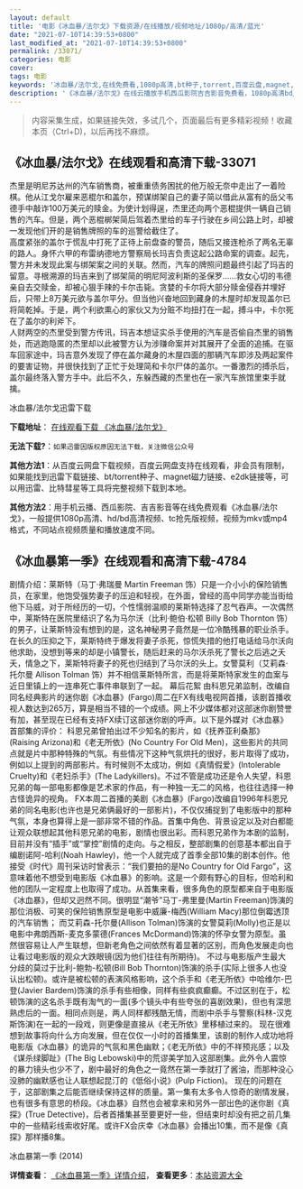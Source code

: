 ```yaml
---
layout: default
title: '电影《冰血暴/法尔戈》下载资源/在线播放/视频地址/1080p/高清/蓝光'
date: "2021-07-10T14:39:53+0800"
last_modified_at: "2021-07-10T14:39:53+0800"
permalink: /33071/
categories: 电影
cover:
tags: 电影
keywords: '冰血暴/法尔戈,在线免费看,1080p高清,bt种子,torrent,百度云盘,magnet,磁力链,迅雷下载资源'
description: '《冰血暴/法尔戈》在线云播放手机西瓜影院吉吉影音免费看，1080p高清bd/hd未删减完整版和tc抢先枪版，mkv/mp4格式，附带bt/torrent种子、magnet/磁力链、百度云盘、网盘资源迅雷下载链接'
---
```


>内容采集生成，如果链接失效，多试几个，页面最后有更多精彩视频！收藏本页（Ctrl+D)，以后再找不麻烦。


## 《冰血暴/法尔戈》在线观看和高清下载-33071

杰里是明尼苏达州的汽车销售商，被重重债务困扰的他万般无奈中走出了一着险棋。他从江戈尔雇来恶棍尔和盖尔，预谋绑架自己的妻子简以借此从富有的岳父韦德手中敲诈100万美元的赎金。为使计划得逞，杰里还向两个恶棍提供一辆自己销售的汽车。但是，两个恶棍梆架简后驾着杰里给的车子行驶在乡间公路上时，却被一发现他们开的是销售牌照的车的巡警给截住了。<br />高度紧张的盖尔于慌乱中打死了正待上前盘查的警员，随后又接连枪杀了两名无辜的路人。身怀六甲的布雷纳德地方警察局长玛吉负责这起公路命案的调查。起先，警方并未发现此案与绑架案之间的关联。然而，汽车的牌照问题最终引起了玛吉的留意。寻根溯源的玛吉来到了绑架简的明尼阿波利斯的圣保罗&hellip;…救女心切的韦德亲自去交赎金，却被心狠手辣的卡尔击毙。贪婪的卡尔将大部分赎金侵吞并埋好后，只带上8万美元欲与盖尔平分。但当他兴奋地回到藏身的木屋时却发现盖尔已将简乾掉。于是，两个利欲熏心的家伙又为分赃不均扭打在一起，搏斗中，卡尔死在了盖尔的利斧下。<br />人财两空的杰里受到警方传讯，玛吉本想证实杀手使用的汽车是否偷自杰里的销售处，而逃跑隐匿的杰里却以此被警方认为涉赚命案并对其展开了全面的追捕。在驱车回家途中，玛吉意外发现了停在盖尔藏身的木屋四面的那辆汽车即涉及两起案件的要害证物，并很快找到了正忙于处理简和卡尔尸体的盖尔。一番激烈的搏杀后，盖尔最终落入警方手中。此后不久，东躲西藏的杰里也在一家汽车旅馆里束手就擒。


冰血暴/法尔戈迅雷下载

**下载地址**： [在线观看下载 《冰血暴/法尔戈》](https://www.993dy.com//vod-detail-id-15709.html) 


**无法下载?**：`如果迅雷因版权原因无法下载，关注微信公众号 `

**其他方法1**：从百度云网盘下载视频，百度云网盘支持在线观看，非会员有限制，如果能找到迅雷下载链接、bt/torrent种子、magnet磁力链接、e2dk链接等，可以用迅雷、比特彗星等工具将完整视频下载到本地。

**其他方法2**：用手机云播、西瓜影院、吉吉影音等在线免费观看《冰血暴/法尔戈》，一般提供1080p高清、hd/bd高清视频、tc抢先版视频，视频为mkv或mp4格式，不同站点视频质量和播放速度不同。


## 《冰血暴第一季》在线观看和高清下载-4784

剧情介绍：莱斯特（马丁·弗瑞曼 Martin Freeman 饰）只是一介小小的保险销售员，在家里，他饱受强势妻子的压迫和轻视，在外面，曾经的高中同学亦能当街给他下马威，对于所经历的一切，个性懦弱温顺的莱斯特选择了忍气吞声。一次偶然中，莱斯特在医院里结识了名为马尔沃（比利·鲍伯·松顿 Billy Bob Thornton 饰）的男子，让莱斯特没有想到的是，这名神秘男子竟然是一位冷酷残暴的职业杀手。 在长久的压抑之下，莱斯特终于爆发将妻子杀死，惊慌失措的他打电话给马尔沃向他求助，没想到等来的却是小镇警长，随后赶来的马尔沃杀死了警长之后逃之夭夭，情急之下，莱斯特将妻子的死也归结到了马尔沃的头上。女警莫利（艾莉森·托尔曼 Allison Tolman 饰）并不相信莱斯特所言，而是将莱斯特家发生的血案与近日里镇上的一连串死亡事件串联到了一起。   幕后花絮   由科恩兄弟监制，改编自同名经典影片的迷你剧《冰血暴》(Fargo)周二在FX有线电视网首播，该剧首播收视人数达到265万，算是相当不错的一个成绩。网上不少媒体都对这部迷你剧赞誉有加，甚至现在已经有支持FX续订这部迷你剧的呼声。以下是外媒对《冰血暴》首部集的评价：   科恩兄弟曾拍出过不少知名的影片，如《抚养亚利桑那》(Raising Arizona)和《老无所依》(No Country For Old Men)，这些影片的共同点就是片中那种特殊的气氛。有些情况下这种气氛烘托的很好，影片取得了成功，例如以上提到的两部影片。有时候则不太成功，例如《真情假爱》(Intolerable Cruelty)和《老妇杀手》(The Ladykillers)。不过不管是成功还是令人失望，科恩兄弟的每一部电影都像是艺术家的作品，有一种独一无二的风格，也往往选择一种古怪诡异的视角。   FX本周二首播的美剧《冰血暴》(Fargo)改编自1996年科恩兄弟的同名电影(也许也是兄弟俩最好的一部影片)，不仅仅捕捉到了电影版中的那种气氛，本身也算得上是一部非常不错的作品。首集中角色、背景设定以及对白都能让观众联想起其他科恩兄弟的电影，剧情也很出彩。而科恩兄弟作为本剧的监制，目前并没有“插手”或“掌控”剧情的走向。与之相反，整部剧集的创意基本都出自于编剧诺阿-哈利(Noah Hawley)，他一个人就完成了首季全部10集的剧本创作。他接受《时代》周刊采访时曾表示：“我们要拍的是No Country for Old Fargo”，这意味着他不想受到电影版《冰血暴》的影响。这是一个颇有野心的目标，但哈利和他的团队一定程度上也取得了成功。从首集来看，很多角色的原型都来自于电影版《冰血暴》，但却又迥然不同。很明显“潮爷”马丁-弗里曼(Martin Freeman)饰演的那位消极、可笑的保险销售原型是电影中威廉-梅西(William Macy)那位倒霉透顶的汽车销售；   而艾莉森-托尔曼(Allison Tolman)饰演的女警莫莉(Molly)也正是以电影中弗朗西斯-麦克多蒙德(Frances McDormand)饰演的怀孕女警为原型。虽然很容易让人产生联想，但新老角色之间依然有着显著的区别，而角色发展走向也让看过电影版的观众大跌眼镜(因为他们往往有所期待)。   不过与电影版产生最大分歧的莫过于比利-鲍勃-松顿(Bill Bob Thornton)饰演的杀手(实际上很多人也没认出松顿)。或许是被松顿的表演风格影响，这个杀手和《老无所依》中哈维尔-巴登(Javier Bardem)饰演的杀手有些相像，同样有些疯疯癫癫。不过区别在于，松顿饰演的这名杀手既有淘气的一面(多个镜头中有些夸张的喜剧效果)，但也有深思熟虑后的一面。相同点则是，两人同样都残酷无情，而剧中杀手与警察(科林-汉克斯饰演)在一起的一段戏，则更像是直接从《老无所依》里移植过来的。   现在很难想到故事将向什么方向发展，但在仅仅一小时的首播集里，该剧的制作人成功地将电影版《冰血暴》的诡异的气氛和黑色幽默；《老无所依》中的不祥预兆感；以及《谋杀绿脚趾》(The Big Lebowski)中的荒谬美学加入这部剧集。此外令人震惊的暴力镜头也少不了，剧中最好的角色之一竟然在第一季就打了酱油，而那种没心没肺的幽默感也让人联想起昆汀的《低俗小说》(Pulp Fiction)。   现在的问题在于，这部剧集之后能否继续保持这样的质量。第一集有太多令人惊奇的剧情发展，也有很多有意思的桥段。《冰血暴》自然也会被拿来和另外一部出色的迷你剧《真探》(True Detective)，后者首播集甚至要更好一些，但结束时却没有把之前几集中的一些精彩线索收好尾。或许FX会庆幸《冰血暴》会播出10集，而不是像《真探》那样播8集。


冰血暴第一季 (2014)

**详情查看**： [《冰血暴第一季》详情介绍](/movie/4784/)， **查看更多**：[本站资源大全](/movie/t/all/)

